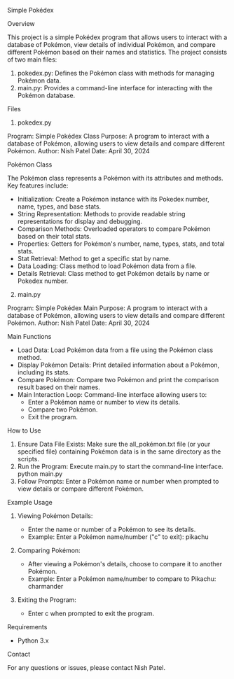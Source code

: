 Simple Pokédex

Overview

This project is a simple Pokédex program that allows users to interact with a database of Pokémon, view details of individual Pokémon, and compare different Pokémon based on their names and statistics. The project consists of two main files:

1. pokedex.py: Defines the Pokémon class with methods for managing Pokémon data.
2. main.py: Provides a command-line interface for interacting with the Pokémon database.

Files

1. pokedex.py

Program: Simple Pokédex Class
Purpose: A program to interact with a database of Pokémon, allowing users to view details and compare different Pokémon.
Author: Nish Patel
Date: April 30, 2024

Pokémon Class

The Pokémon class represents a Pokémon with its attributes and methods. Key features include:

- Initialization: Create a Pokémon instance with its Pokedex number, name, types, and base stats.
- String Representation: Methods to provide readable string representations for display and debugging.
- Comparison Methods: Overloaded operators to compare Pokémon based on their total stats.
- Properties: Getters for Pokémon's number, name, types, stats, and total stats.
- Stat Retrieval: Method to get a specific stat by name.
- Data Loading: Class method to load Pokémon data from a file.
- Details Retrieval: Class method to get Pokémon details by name or Pokedex number.

2. main.py

Program: Simple Pokédex Main
Purpose: A program to interact with a database of Pokémon, allowing users to view details and compare different Pokémon.
Author: Nish Patel
Date: April 30, 2024

Main Functions

- Load Data: Load Pokémon data from a file using the Pokémon class method.
- Display Pokémon Details: Print detailed information about a Pokémon, including its stats.
- Compare Pokémon: Compare two Pokémon and print the comparison result based on their names.
- Main Interaction Loop: Command-line interface allowing users to:
  - Enter a Pokémon name or number to view its details.
  - Compare two Pokémon.
  - Exit the program.

How to Use

1. Ensure Data File Exists: Make sure the all_pokémon.txt file (or your specified file) containing Pokémon data is in the same directory as the scripts.
2. Run the Program: Execute main.py to start the command-line interface.
   python main.py
3. Follow Prompts: Enter a Pokémon name or number when prompted to view details or compare different Pokémon.

Example Usage

1. Viewing Pokémon Details:
   - Enter the name or number of a Pokémon to see its details.
   - Example: Enter a Pokémon name/number ("c" to exit): pikachu

2. Comparing Pokémon:
   - After viewing a Pokémon's details, choose to compare it to another Pokémon.
   - Example: Enter a Pokémon name/number to compare to Pikachu: charmander

3. Exiting the Program:
   - Enter c when prompted to exit the program.

Requirements

- Python 3.x

Contact

For any questions or issues, please contact Nish Patel.

